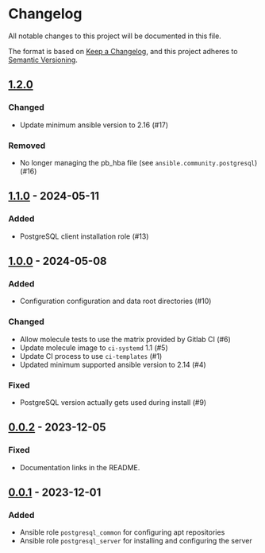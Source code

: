 # Changelog

All notable changes to this project will be documented in this file.

The format is based on [Keep a Changelog](https://keepachangelog.com/en/1.0.0/),
and this project adheres to [Semantic Versioning](https://semver.org/spec/v2.0.0.html).

## [1.2.0]

### Changed

- Update minimum ansible version to 2.16 (#17)

### Removed

- No longer managing the pb_hba file (see `ansible.community.postgresql`) (#16)

## [1.1.0] - 2024-05-11

### Added

- PostgreSQL client installation role (#13)

## [1.0.0] - 2024-05-08

### Added

- Configuration configuration and data root directories (#10)

### Changed

- Allow molecule tests to use the matrix provided by Gitlab CI (#6)
- Update molecule image to `ci-systemd` 1.1 (#5)
- Update CI process to use `ci-templates` (#1)
- Updated minimum supported ansible version to 2.14 (#4)

### Fixed

- PostgreSQL version actually gets used during install (#9)

## [0.0.2] - 2023-12-05

### Fixed

- Documentation links in the README.

## [0.0.1] - 2023-12-01

### Added

- Ansible role `postgresql_common` for configuring apt repositories
- Ansible role `postgresql_server` for installing and configuring the server

[unreleased]: https://git.dubzland.com/dubzland/ansible-collections/postgresql/-/compare/v1.2.0...HEAD
[1.2.0]: https://git.dubzland.com/dubzland/ansible-collections/postgresql/-/compare/v1.1.0...v1.2.0
[1.1.0]: https://git.dubzland.com/dubzland/ansible-collections/postgresql/-/compare/v1.0.0...v1.1.0
[1.0.0]: https://git.dubzland.com/dubzland/ansible-collections/postgresql/-/compare/v0.0.2...v1.0.0
[0.0.2]: https://git.dubzland.com/dubzland/ansible-collections/postgresql/-/compare/v0.0.1...v0.0.2
[0.0.1]: https://git.dubzland.com/dubzland/ansible-collections/postgresql/-/tree/v0.0.1

